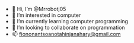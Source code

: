 - 👋 Hi, I’m @Mrrobotj05
- 👀 I’m interested in computer
- 🌱 I’m currently learning computer programming
- 💞️ I’m looking to collaborate on programmation
- 📫 fiononantsoanotahinjanahary@gmail.com


<!---
Mrrobotj05/Mrrobotj05 is a ✨ special ✨ repository because its `README.md` (this file) appears on your GitHub profile.
You can click the Preview link to take a look at your changes.
--->
